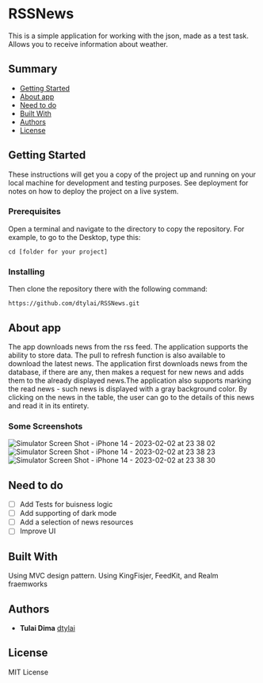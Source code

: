 # RSSNews

This is a simple application for working with the json, made as a test task.
Allows you to receive information about weather.

## Summary

  - [Getting Started](#getting-started)
  - [About app](#about-app)
  - [Need to do](#need-to-do)
  - [Built With](#built-with)
  - [Authors](#authors)
  - [License](#license)

## Getting Started
  
These instructions will get you a copy of the project up and running on
your local machine for development and testing purposes. See deployment
for notes on how to deploy the project on a live system.

### Prerequisites


Open a terminal and navigate to the directory to copy the repository.
For example, to go to the Desktop, type this:

    cd [folder for your project]


### Installing


Then clone the repository there with the following command:

    https://github.com/dtylai/RSSNews.git
    
    
## About app

The app downloads news from the rss feed. The application supports the ability to store data. The pull to refresh function is also available to download the latest news. The application first downloads news from the database, if there are any, then makes a request for new news and adds them to the already displayed news.The application also supports marking the read news - such news is displayed with a gray background color. By clicking on the news in the table, the user can go to the details of this news and read it in its entirety.

### Some Screenshots

![Simulator Screen Shot - iPhone 14 - 2023-02-02 at 23 38 02](https://user-images.githubusercontent.com/43029960/216444642-539cf5b0-d028-4d0f-b9f9-3663ed39d389.png)
![Simulator Screen Shot - iPhone 14 - 2023-02-02 at 23 38 23](https://user-images.githubusercontent.com/43029960/216444652-b55ff5f9-aafa-423e-84c0-4837e2835c50.png)
![Simulator Screen Shot - iPhone 14 - 2023-02-02 at 23 38 30](https://user-images.githubusercontent.com/43029960/216444668-17ab641b-11b7-4e2b-a59c-af85231191c0.png)


## Need to do

- [ ] Add Tests for buisness logic
- [ ] Add supporting of dark mode
- [ ] Add a selection of news resources
- [ ] Improve UI
## Built With

Using MVC design pattern.
Using KingFisjer, FeedKit, and Realm fraemworks

## Authors

  - **Tulai Dima** 
    [dtylai](https://github.com/dtylai)

## License

 MIT License
